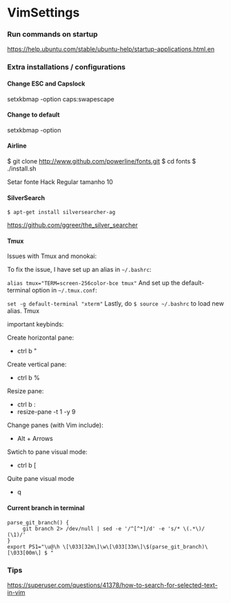 # VimSettings

### Run commands on startup

https://help.ubuntu.com/stable/ubuntu-help/startup-applications.html.en

### Extra installations / configurations

#### Change ESC and Capslock

setxkbmap -option caps:swapescape

#### Change to default

setxkbmap -option

#### Airline

$ git clone http://www.github.com/powerline/fonts.git
$ cd fonts
$ ./install.sh

Setar fonte Hack Regular tamanho 10

#### SilverSearch

```$ apt-get install silversearcher-ag```

https://github.com/ggreer/the_silver_searcher

#### Tmux

Issues with Tmux and monokai:

To fix the issue, I have set up an alias in ```~/.bashrc```:

```alias tmux="TERM=screen-256color-bce tmux"```
And set up the default-terminal option in ```~/.tmux.conf```:

```set -g default-terminal "xterm"```
Lastly, do ```$ source ~/.bashrc``` to load new alias. Tmux

important keybinds:

Create horizontal pane:

- ctrl b "

Create vertical pane:

- ctrl b %

Resize pane:

- ctrl b :
- resize-pane -t 1 -y 9

Change panes (with Vim include):
- Alt + Arrows

Swtich to pane visual mode:

- ctrl b [

Quite pane visual mode

- q

#### Current branch in terminal
```
parse_git_branch() {
     git branch 2> /dev/null | sed -e '/^[^*]/d' -e 's/* \(.*\)/ (\1)/'
}
export PS1="\u@\h \[\033[32m\]\w\[\033[33m\]\$(parse_git_branch)\[\033[00m\] $ "
```
### Tips

https://superuser.com/questions/41378/how-to-search-for-selected-text-in-vim
